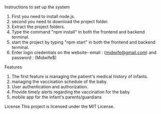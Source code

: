 Instructions to set up the system
1. First you need to install node.js.
2. second you need to download the project folder.
3. Extract the project folders.
4. Type the command "npm install" in both the frontend and backend terminal.
5. start the project by typing "npm start" in both the frontend and backend terminal.
6. Enter login credentials on the website- email : (midwife@gmail.com)  and   password : (Midwife$)



Features
1) The first feature is managing the patient's medical history of infants.
2) managing the vaccination schedule of the baby.
3) User authentication and authorization.
4)  Provide timely alerts regarding the vaccination for the baby
5)  mobile app for the infant's parents/guardians


License
This project is licensed under the MIT License.
